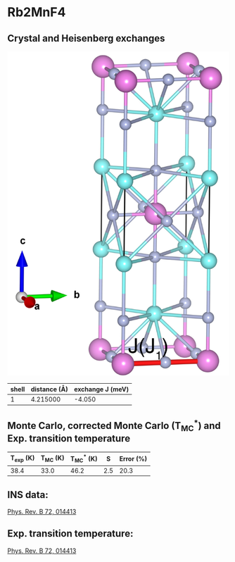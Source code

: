 # Rb2MnF4

## Crystal and Heisenberg exchanges

![Rb2MnF4 Structure](Rb2MnF4.jpg)


| shell    | distance (A&#778;) | exchange J (meV) |
|----------|--------------|------------------|
| 1        | 4.215000     | -4.050           |


## Monte Carlo, corrected Monte Carlo (T<sub>MC</sub><sup>*</sup>) and Exp. transition temperature

| T<sub>exp</sub> (K) | T<sub>MC</sub> (K) | T<sub>MC</sub><sup>*</sup> (K) | S   | Error (%) |
|----------------------|--------------------|--------------------------------|-----|-----------|
| 38.4                   | 33.0                 | 46.2                           | 2.5 | 20.3      |


## INS data:
[Phys. Rev. B 72, 014413](https://doi.org/10.1103/PhysRevB.72.014413)


## Exp. transition temperature:
[Phys. Rev. B 72, 014413](https://doi.org/10.1103/PhysRevB.72.014413)
